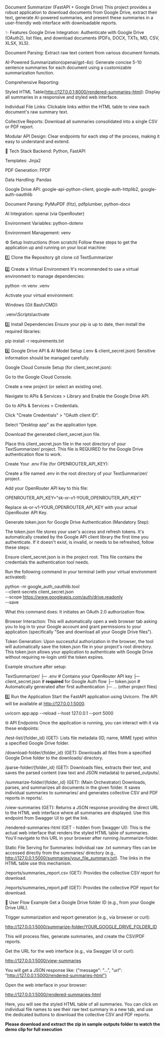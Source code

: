 Document Summarizer (FastAPI + Google Drive)
This project provides a robust application to download documents from Google Drive, extract their text, generate AI-powered summaries, and present these summaries in a user-friendly web interface with downloadable reports.

✨ Features
Google Drive Integration: Authenticate with Google Drive (OAuth2), list files, and download documents (PDFs, DOCX, TXTs, MD, CSV, XLSX, XLS).

Document Parsing: Extract raw text content from various document formats.

AI-Powered Summarization(openai/gpt-4o): Generate concise 5-10 sentence summaries for each document using a customizable summarization function.

Comprehensive Reporting:

Styled HTML Table(http://127.0.0.1:8000/rendered-summaries-html): Display all summaries in a responsive and styled web interface.

Individual File Links: Clickable links within the HTML table to view each document's raw summary text.

Collective Reports: Download all summaries consolidated into a single CSV or PDF report.

Modular API Design: Clear endpoints for each step of the process, making it easy to understand and extend.

🚀 Tech Stack
Backend: Python, FastAPI

Templates: Jinja2

PDF Generation: FPDF

Data Handling: Pandas

Google Drive API: google-api-python-client, google-auth-httplib2, google-auth-oauthlib

Document Parsing: PyMuPDF (fitz), pdfplumber, python-docx

AI Integration: openai (via OpenRouter)

Environment Variables: python-dotenv

Environment Management: venv



⚙️ Setup Instructions (from scratch)
Follow these steps to get the application up and running on your local machine:

1️⃣ Clone the Repository
git clone 
cd TextSummarizer

2️⃣ Create a Virtual Environment
It's recommended to use a virtual environment to manage dependencies:

python -m venv .venv

Activate your virtual environment:

Windows (Git Bash/CMD):

.venv\Scripts\activate


3️⃣ Install Dependencies
Ensure your pip is up to date, then install the required libraries:

pip install -r requirements.txt


4️⃣ Google Drive API & AI Model Setup (.env & client_secret.json)
Sensitive information should be managed carefully.

Google Cloud Console Setup (for client_secret.json):

Go to the Google Cloud Console.

Create a new project (or select an existing one).

Navigate to APIs & Services > Library and Enable the Google Drive API.

Go to APIs & Services > Credentials.

Click "Create Credentials" > "OAuth client ID".

Select "Desktop app" as the application type.

Download the generated client_secret.json file.

Place this client_secret.json file in the root directory of your TextSummarizer/ project. This file is REQUIRED for the Google Drive authentication flow to work.

Create Your .env File (for OPENROUTER_API_KEY):

Create a file named .env in the root directory of your TextSummarizer/ project.

Add your OpenRouter API key to this file:

OPENROUTER_API_KEY="sk-or-v1-YOUR_OPENROUTER_API_KEY"

Replace sk-or-v1-YOUR_OPENROUTER_API_KEY with your actual OpenRouter API Key.

Generate token.json for Google Drive Authentication (Mandatory Step):

The token.json file stores your user's access and refresh tokens. It's automatically created by the Google API client library the first time you authenticate. If it doesn't exist, is invalid, or needs to be refreshed, follow these steps:

Ensure client_secret.json is in the project root. This file contains the credentials the authentication tool needs.

Run the following command in your terminal (with your virtual environment activated):

python -m google_auth_oauthlib.tool \
  --client-secrets client_secret.json \
  --scope https://www.googleapis.com/auth/drive.readonly \
  --save

What this command does: It initiates an OAuth 2.0 authorization flow.

Browser Interaction: This will automatically open a web browser tab asking you to log in to your Google account and grant permissions to your application (specifically "See and download all your Google Drive files").

Token Generation: Upon successful authorization in the browser, the tool will automatically save the token.json file in your project's root directory. This token.json allows your application to authenticate with Google Drive without requiring re-login until the token expires.

Example structure after setup:

TextSummarizer/
├─ .env                  # Contains your OpenRouter API key
├─ client_secret.json    # **required** for Google Auth flow
├─ token.json            # Automatically generated after first authentication
├─ ... (other project files)


5️⃣ Run the Application
Start the FastAPI application using Uvicorn. The API will be available at http://127.0.0.1:5000.

uvicorn app:app --reload --host 127.0.0.1 --port 5000

🌐 API Endpoints
Once the application is running, you can interact with it via these endpoints:

/test-list/{folder_id} (GET): Lists file metadata (ID, name, MIME type) within a specified Google Drive folder.

/download-folder/{folder_id} (GET): Downloads all files from a specified Google Drive folder to the downloads/ directory.

/parse-folder/{folder_id} (GET): Downloads files, extracts their text, and saves the parsed content (raw text and JSON metadata) to parsed_outputs/.

/summarize-folder/{folder_id} (GET): (Main Orchestrator) Downloads, parses, and summarizes all documents in the given folder. It saves individual summaries to summaries/ and generates collective CSV and PDF reports in reports/.

/view-summaries (GET): Returns a JSON response providing the direct URL to the HTML web interface where all summaries are displayed. Use this endpoint from Swagger UI to get the link.

/rendered-summaries-html (GET - hidden from Swagger UI): This is the actual web interface that renders the styled HTML table of summaries. You'll navigate to this URL in your browser after running /summarize-folder.

Static File Serving for Summaries: Individual raw .txt summary files can be accessed directly from the summaries/ directory (e.g., http://127.0.0.1:5000/summaries/your_file_summary.txt). The links in the HTML table use this mechanism.

/reports/summaries_report.csv (GET): Provides the collective CSV report for download.

/reports/summaries_report.pdf (GET): Provides the collective PDF report for download.

🚶 User Flow Example
Get a Google Drive folder ID (e.g., from your Google Drive URL).

Trigger summarization and report generation (e.g., via browser or curl):

http://127.0.0.1:5000/summarize-folder/YOUR_GOOGLE_DRIVE_FOLDER_ID

This will process files, generate summaries, and create the CSV/PDF reports.

Get the URL for the web interface (e.g., via Swagger UI or curl):

http://127.0.0.1:5000/view-summaries

You will get a JSON response like: {"message": "...", "url": "http://127.0.0.1:5000/rendered-summaries-html"}

Open the web interface in your browser:

http://127.0.0.1:5000/rendered-summaries-html

Here, you will see the styled HTML table of all summaries. You can click on individual file names to see their raw text summary in a new tab, and use the dedicated buttons to download the collective CSV and PDF reports.

**Please download and extract the zip in sample outputs folder to watch the demo clip for full execution**